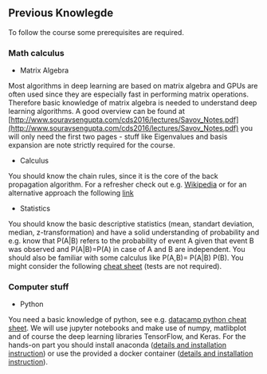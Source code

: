 ## Previous Knowlegde

To follow the course some prerequisites are required. 


### Math calculus

* Matrix Algebra 

Most algorithms in deep learning are based on matrix algebra and GPUs are often used since they are especially fast in performing matrix operations. Therefore basic knowledge of matrix algebra is needed to understand deep learning algorithms.  A good overview can be found at [http://www.souravsengupta.com/cds2016/lectures/Savov_Notes.pdf](http://www.souravsengupta.com/cds2016/lectures/Savov_Notes.pdf) you will only need the first two pages - stuff like Eigenvalues and basis expansion are note strictly required for the course.

* Calculus

You should know the chain rules, since it is the core of the back propagation algorithm. For a refresher check out e.g. [Wikipedia](https://en.wikipedia.org/wiki/Chain_rule) or for an alternative approach the following [link](https://betterexplained.com/articles/derivatives-product-power-chain/)

* Statistics

You should know the basic descriptive statistics (mean, standart deviation, median, z-transformation) and have a solid understanding of probability and e.g. know that P(A\|B) refers to the probability of event A given that event B was observed and P(A\|B)=P(A) in case of A and B are independent. You should also be familiar with some calculus like P(A,B)= P(A\|B) P(B). You might consider the following [cheat sheet](http://web.mit.edu/~csvoss/Public/usabo/stats_handout.pdf) (tests are not required). 

### Computer stuff

* Python

You need a basic knowledge of python, see e.g. [datacamp python cheat sheet](https://s3.amazonaws.com/assets.datacamp.com/blog_assets/PythonForDataScience.pdf). We will use jupyter notebooks and make use of numpy, matlibplot and of course the deep learning libraries TensorFlow, and Keras. For the hands-on part you should install anaconda ([details and installation instruction](anaconda.md)) or use the provided a docker container ([details and installation instruction](docker.md)).

